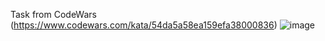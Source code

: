 Task from CodeWars
(https://www.codewars.com/kata/54da5a58ea159efa38000836)
![image](https://user-images.githubusercontent.com/28685443/133083909-0b29f837-69d2-405c-800b-fc4c0b021df6.png)

